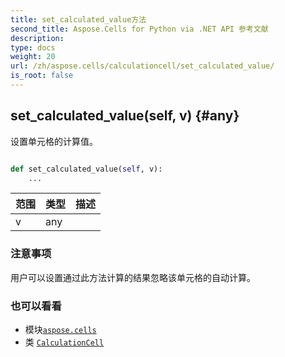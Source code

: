 ```yaml
---
title: set_calculated_value方法
second_title: Aspose.Cells for Python via .NET API 参考文献
description:
type: docs
weight: 20
url: /zh/aspose.cells/calculationcell/set_calculated_value/
is_root: false
---
```

##  set_calculated_value(self, v) {#any}
设置单元格的计算值。



```python

def set_calculated_value(self, v):
    ...
```


|范围|类型|描述|
| :- | :- | :- |
| v | any |  |
### 注意事项

用户可以设置通过此方法计算的结果忽略该单元格的自动计算。


### 也可以看看

* 模块[`aspose.cells`](../../)
* 类 [`CalculationCell`](/cells/python-net/zh/aspose.cells/calculationcell)
